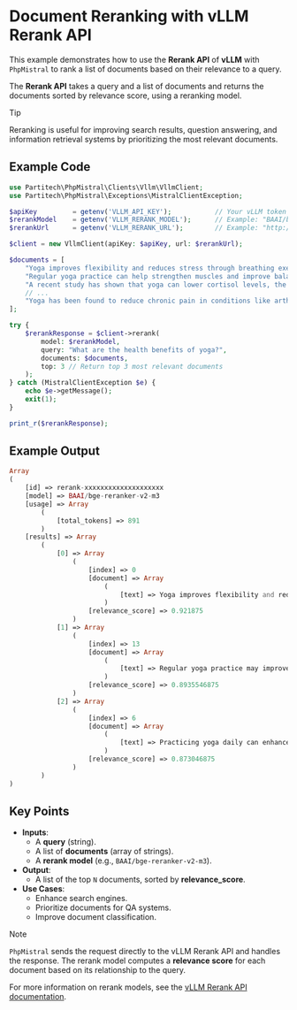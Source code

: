 # Document Reranking with vLLM Rerank API

This example demonstrates how to use the **Rerank API** of **vLLM** with `PhpMistral` to rank a list of documents based on their relevance to a query.

The **Rerank API** takes a query and a list of documents and returns the documents sorted by relevance score, using a reranking model.

> [!TIP]
> Reranking is useful for improving search results, question answering, and information retrieval systems by prioritizing the most relevant documents.

## Example Code

```php
use Partitech\PhpMistral\Clients\Vllm\VllmClient;
use Partitech\PhpMistral\Exceptions\MistralClientException;

$apiKey         = getenv('VLLM_API_KEY');           // Your vLLM token
$rerankModel    = getenv('VLLM_RERANK_MODEL');      // Example: "BAAI/bge-reranker-v2-m3"
$rerankUrl      = getenv('VLLM_RERANK_URL');        // Example: "http://localhost:40003"

$client = new VllmClient(apiKey: $apiKey, url: $rerankUrl);

$documents = [
    "Yoga improves flexibility and reduces stress through breathing exercises and meditation.",
    "Regular yoga practice can help strengthen muscles and improve balance.",
    "A recent study has shown that yoga can lower cortisol levels, the stress hormone.",
    // ...
    "Yoga has been found to reduce chronic pain in conditions like arthritis and fibromyalgia.",
];

try {
    $rerankResponse = $client->rerank(
        model: $rerankModel,
        query: "What are the health benefits of yoga?",
        documents: $documents,
        top: 3 // Return top 3 most relevant documents
    );
} catch (MistralClientException $e) {
    echo $e->getMessage();
    exit(1);
}

print_r($rerankResponse);
```

## Example Output

```php
Array
(
    [id] => rerank-xxxxxxxxxxxxxxxxxxxx
    [model] => BAAI/bge-reranker-v2-m3
    [usage] => Array
        (
            [total_tokens] => 891
        )
    [results] => Array
        (
            [0] => Array
                (
                    [index] => 0
                    [document] => Array
                        (
                            [text] => Yoga improves flexibility and reduces stress through breathing exercises and meditation.
                        )
                    [relevance_score] => 0.921875
                )
            [1] => Array
                (
                    [index] => 13
                    [document] => Array
                        (
                            [text] => Regular yoga practice may improve digestion and gut health.
                        )
                    [relevance_score] => 0.8935546875
                )
            [2] => Array
                (
                    [index] => 6
                    [document] => Array
                        (
                            [text] => Practicing yoga daily can enhance lung capacity and respiratory function.
                        )
                    [relevance_score] => 0.873046875
                )
        )
)
```

## Key Points

- **Inputs**:
  - A **query** (string).
  - A list of **documents** (array of strings).
  - A **rerank model** (e.g., `BAAI/bge-reranker-v2-m3`).
- **Output**:
  - A list of the top `N` documents, sorted by **relevance_score**.
- **Use Cases**:
  - Enhance search engines.
  - Prioritize documents for QA systems.
  - Improve document classification.

> [!NOTE]
> `PhpMistral` sends the request directly to the vLLM Rerank API and handles the response. The rerank model computes a **relevance score** for each document based on its relationship to the query.

For more information on rerank models, see the [vLLM Rerank API documentation](https://docs.vllm.ai/en/stable/serving/openai_compatible_server.html#rerank-api).